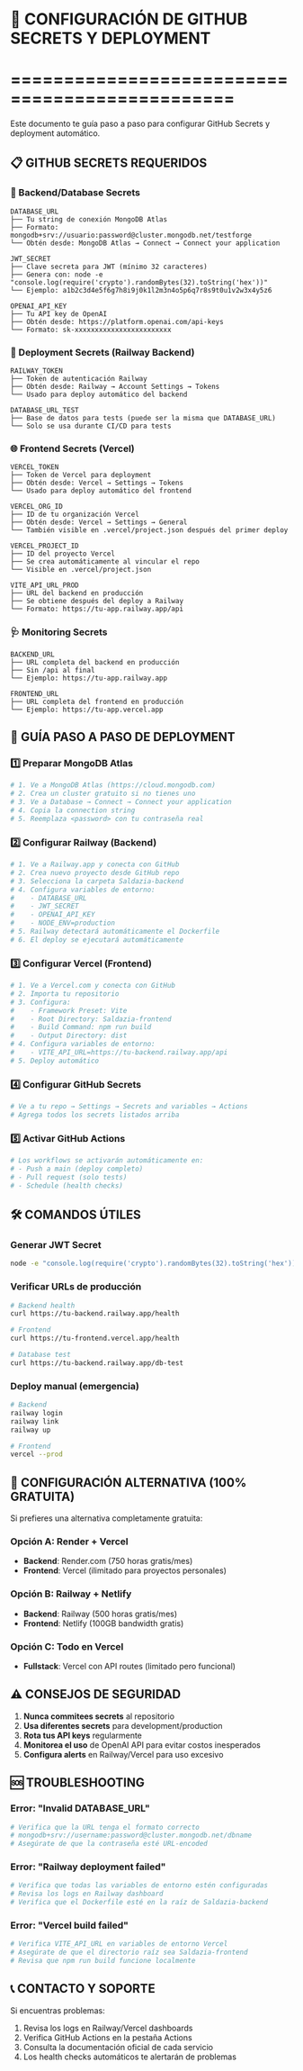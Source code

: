 # 🔐 CONFIGURACIÓN DE GITHUB SECRETS Y DEPLOYMENT
# ===============================================

Este documento te guía paso a paso para configurar GitHub Secrets y deployment automático.

## 📋 GITHUB SECRETS REQUERIDOS

### 🔧 Backend/Database Secrets
```
DATABASE_URL
├── Tu string de conexión MongoDB Atlas
├── Formato: mongodb+srv://usuario:password@cluster.mongodb.net/testforge
└── Obtén desde: MongoDB Atlas → Connect → Connect your application

JWT_SECRET  
├── Clave secreta para JWT (mínimo 32 caracteres)
├── Genera con: node -e "console.log(require('crypto').randomBytes(32).toString('hex'))"
└── Ejemplo: a1b2c3d4e5f6g7h8i9j0k1l2m3n4o5p6q7r8s9t0u1v2w3x4y5z6

OPENAI_API_KEY
├── Tu API key de OpenAI
├── Obtén desde: https://platform.openai.com/api-keys
└── Formato: sk-xxxxxxxxxxxxxxxxxxxxxxxx
```

### 🚀 Deployment Secrets (Railway Backend)
```
RAILWAY_TOKEN
├── Token de autenticación Railway
├── Obtén desde: Railway → Account Settings → Tokens
└── Usado para deploy automático del backend

DATABASE_URL_TEST
├── Base de datos para tests (puede ser la misma que DATABASE_URL)
└── Solo se usa durante CI/CD para tests
```

### 🌐 Frontend Secrets (Vercel)
```
VERCEL_TOKEN
├── Token de Vercel para deployment
├── Obtén desde: Vercel → Settings → Tokens
└── Usado para deploy automático del frontend

VERCEL_ORG_ID
├── ID de tu organización Vercel
├── Obtén desde: Vercel → Settings → General
└── También visible en .vercel/project.json después del primer deploy

VERCEL_PROJECT_ID  
├── ID del proyecto Vercel
├── Se crea automáticamente al vincular el repo
└── Visible en .vercel/project.json

VITE_API_URL_PROD
├── URL del backend en producción
├── Se obtiene después del deploy a Railway
└── Formato: https://tu-app.railway.app/api
```

### 🩺 Monitoring Secrets
```
BACKEND_URL
├── URL completa del backend en producción
├── Sin /api al final
└── Ejemplo: https://tu-app.railway.app

FRONTEND_URL
├── URL completa del frontend en producción  
└── Ejemplo: https://tu-app.vercel.app
```

## 🚀 GUÍA PASO A PASO DE DEPLOYMENT

### 1️⃣ Preparar MongoDB Atlas

```bash
# 1. Ve a MongoDB Atlas (https://cloud.mongodb.com)
# 2. Crea un cluster gratuito si no tienes uno
# 3. Ve a Database → Connect → Connect your application
# 4. Copia la connection string
# 5. Reemplaza <password> con tu contraseña real
```

### 2️⃣ Configurar Railway (Backend)

```bash
# 1. Ve a Railway.app y conecta con GitHub
# 2. Crea nuevo proyecto desde GitHub repo
# 3. Selecciona la carpeta Saldazia-backend
# 4. Configura variables de entorno:
#    - DATABASE_URL
#    - JWT_SECRET  
#    - OPENAI_API_KEY
#    - NODE_ENV=production
# 5. Railway detectará automáticamente el Dockerfile
# 6. El deploy se ejecutará automáticamente
```

### 3️⃣ Configurar Vercel (Frontend)

```bash
# 1. Ve a Vercel.com y conecta con GitHub
# 2. Importa tu repositorio
# 3. Configura:
#    - Framework Preset: Vite
#    - Root Directory: Saldazia-frontend  
#    - Build Command: npm run build
#    - Output Directory: dist
# 4. Configura variables de entorno:
#    - VITE_API_URL=https://tu-backend.railway.app/api
# 5. Deploy automático
```

### 4️⃣ Configurar GitHub Secrets

```bash
# Ve a tu repo → Settings → Secrets and variables → Actions
# Agrega todos los secrets listados arriba
```

### 5️⃣ Activar GitHub Actions

```bash
# Los workflows se activarán automáticamente en:
# - Push a main (deploy completo)  
# - Pull request (solo tests)
# - Schedule (health checks)
```

## 🛠️ COMANDOS ÚTILES

### Generar JWT Secret
```bash
node -e "console.log(require('crypto').randomBytes(32).toString('hex'))"
```

### Verificar URLs de producción
```bash
# Backend health
curl https://tu-backend.railway.app/health

# Frontend 
curl https://tu-frontend.vercel.app/health

# Database test
curl https://tu-backend.railway.app/db-test
```

### Deploy manual (emergencia)
```bash
# Backend
railway login
railway link
railway up

# Frontend  
vercel --prod
```

## 🔧 CONFIGURACIÓN ALTERNATIVA (100% GRATUITA)

Si prefieres una alternativa completamente gratuita:

### Opción A: Render + Vercel
- **Backend**: Render.com (750 horas gratis/mes)
- **Frontend**: Vercel (ilimitado para proyectos personales)

### Opción B: Railway + Netlify  
- **Backend**: Railway (500 horas gratis/mes)
- **Frontend**: Netlify (100GB bandwidth gratis)

### Opción C: Todo en Vercel
- **Fullstack**: Vercel con API routes (limitado pero funcional)

## ⚠️ CONSEJOS DE SEGURIDAD

1. **Nunca commitees secrets** al repositorio
2. **Usa diferentes secrets** para development/production  
3. **Rota tus API keys** regularmente
4. **Monitorea el uso** de OpenAI API para evitar costos inesperados
5. **Configura alerts** en Railway/Vercel para uso excesivo

## 🆘 TROUBLESHOOTING

### Error: "Invalid DATABASE_URL"
```bash
# Verifica que la URL tenga el formato correcto
# mongodb+srv://username:password@cluster.mongodb.net/dbname
# Asegúrate de que la contraseña esté URL-encoded
```

### Error: "Railway deployment failed"
```bash
# Verifica que todas las variables de entorno estén configuradas
# Revisa los logs en Railway dashboard
# Verifica que el Dockerfile esté en la raíz de Saldazia-backend
```

### Error: "Vercel build failed"
```bash
# Verifica VITE_API_URL en variables de entorno Vercel
# Asegúrate de que el directorio raíz sea Saldazia-frontend
# Revisa que npm run build funcione localmente
```

## 📞 CONTACTO Y SOPORTE

Si encuentras problemas:
1. Revisa los logs en Railway/Vercel dashboards
2. Verifica GitHub Actions en la pestaña Actions
3. Consulta la documentación oficial de cada servicio
4. Los health checks automáticos te alertarán de problemas